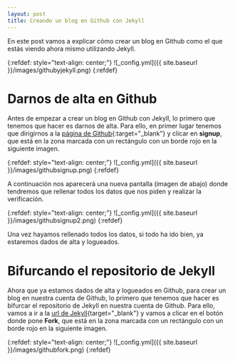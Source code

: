 ```yaml
---
layout: post
title: Creando un blog en Github con Jekyll
---
```


En este post vamos a explicar cómo crear un blog en Github como el que estás viendo ahora mismo utilizando Jekyll.

{:refdef: style="text-align: center;"}
![_config.yml]({{ site.baseurl }}/images/githubyjekyll.png)
{:refdef}

# Darnos de alta en Github
Antes de empezar a crear un blog en Github con Jekyll, lo primero que tenemos que hacer es darnos de alta. Para ello, en primer lugar tenemos que dirigirnos a la [página de Github](https://github.com/){:target="_blank"} y clicar en __signup__, que está en la zona marcada con un rectángulo con un borde rojo en la siguiente imagen.

{:refdef: style="text-align: center;"}
![_config.yml]({{ site.baseurl }}/images/githubsignup.png)
{:refdef}

A continuación nos aparecerá una nueva pantalla (imagen de abajo) donde tendremos que rellenar todos los datos que nos piden y realizar la verificación.

{:refdef: style="text-align: center;"}
![_config.yml]({{ site.baseurl }}/images/githubsignup2.png)
{:refdef}

Una vez hayamos rellenado todos los datos, si todo ha ido bien, ya estaremos dados de alta y logueados.

# Bifurcando el repositorio de Jekyll
Ahora que ya estamos dados de alta y logueados en Github, para crear un blog en nuestra cuenta de Github, lo primero que tenemos que hacer es bifurcar el repositorio de Jekyll en nuestra cuenta de Github. Para ello, vamos a ir a la [url de Jekyll](https://github.com/barryclark/jekyll-now){target="_blank"} y vamos a clicar en el botón donde pone __Fork__, que está en la zona marcada con un rectángulo con un borde rojo en la siguiente imagen.

{:refdef: style="text-align: center;"}
![_config.yml]({{ site.baseurl }}/images/githubfork.png)
{:refdef}
